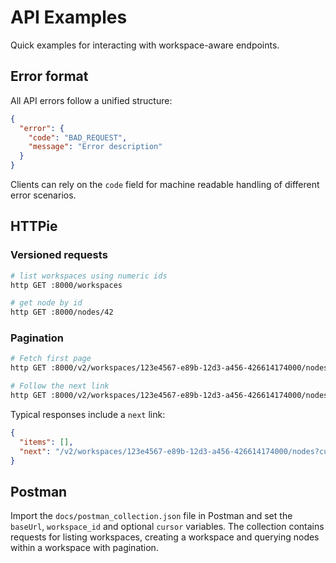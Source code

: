 # API Examples

Quick examples for interacting with workspace-aware endpoints.

## Error format

All API errors follow a unified structure:

```json
{
  "error": {
    "code": "BAD_REQUEST",
    "message": "Error description"
  }
}
```

Clients can rely on the ``code`` field for machine readable handling of
different error scenarios.

## HTTPie

### Versioned requests

```bash
# list workspaces using numeric ids
http GET :8000/workspaces

# get node by id
http GET :8000/nodes/42
```

### Pagination

```bash
# Fetch first page
http GET :8000/v2/workspaces/123e4567-e89b-12d3-a456-426614174000/nodes?limit=2

# Follow the next link
http GET :8000/v2/workspaces/123e4567-e89b-12d3-a456-426614174000/nodes?cursor=eyJrIjoiMTIzIn0=
```

Typical responses include a ``next`` link:

```json
{
  "items": [],
  "next": "/v2/workspaces/123e4567-e89b-12d3-a456-426614174000/nodes?cursor=eyJrIjoiMTIzIn0="
}
```

## Postman

Import the `docs/postman_collection.json` file in Postman and set the `baseUrl`, `workspace_id` and optional `cursor` variables. The collection contains requests for listing workspaces, creating a workspace and querying nodes within a workspace with pagination.
